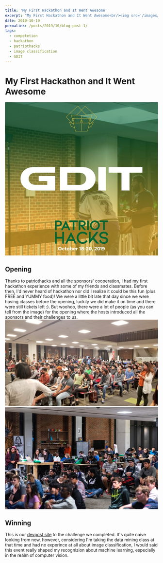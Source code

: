 ```yaml
---
title: 'My First Hackathon and It Went Awesome'
excerpt: "My First Hackathon and It Went Awesome<br/><img src='/images/hackathon-gdit.jpeg'>"
date: 2019-10-19
permalink: /posts/2019/10/blog-post-1/
tags:
  - competetion
  - hackathon
  - patriothacks
  - image classification
  - GDIT
---
```


My First Hackathon and It Went Awesome
======
<img src='/images/hackathon-gdit.jpeg'>


Opening
------

Thanks to patriothacks and all the sponsors' cooperation, I had my first hackathon experience with some of my friends and classmates. Before then, I'd never heard of hackathon nor did I realize it could be this fun (plus FREE and YUMMY food)! We were a little bit late that day since we were having classes before the opening, luckily we did make it on time and there were still tickets left :). But woohoo, there were a lot of people (as you can tell from the image) for the opening where the hosts introduced all the sponsors and their challenges to us. 
<img src='/images/Opening speech.jpeg'>
<img src='/images/hackathon-1.jpeg'>

Winning
------
This is our [devpost site](https://devpost.com/software/predictive-image-classification#updates) to the challenge we completed. It's quite naive looking from now, however, considering I'm taking the data mining class at that time and had no experince at all about image classification, I would said this event really shaped my recognizion about machine learning, especially in the realm of computer vision.
